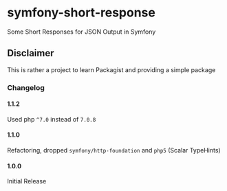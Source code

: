 # symfony-short-response
Some Short Responses for JSON Output in Symfony

## Disclaimer
This is rather a project to learn Packagist and providing a simple package

### Changelog
#### 1.1.2
Used php `^7.0` instead of `7.0.8`

#### 1.1.0
Refactoring, dropped `symfony/http-foundation` and `php5` (Scalar TypeHints)

#### 1.0.0
Initial Release